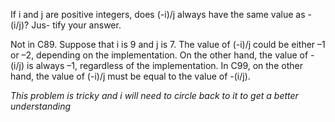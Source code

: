 If i and j are positive integers, does (-i)/j always have the same value as -(i/j)? Jus-
tify your answer.  

Not in C89. Suppose that i is 9 and j is 7. The value of (-i)/j could be either –1 or –2, depending on the implementation. On the other hand, the value of -(i/j) is always –1, regardless of the implementation. In C99, on the other hand, the value of (-i)/j must be equal to the value of -(i/j).  

*This problem is tricky and i will need to circle back to it to get a better understanding*
